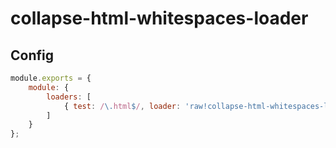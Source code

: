 # collapse-html-whitespaces-loader

## Config

```js
module.exports = {
    module: {
        loaders: [
            { test: /\.html$/, loader: 'raw!collapse-html-whitespaces-loader' }
        ]
    }
};
```
